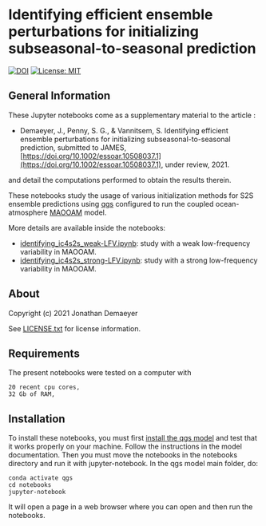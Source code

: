 
# Identifying efficient ensemble perturbations for initializing subseasonal-to-seasonal prediction 

[![DOI](https://zenodo.org/badge/DOI/10.5281/zenodo.5865764.svg)](https://doi.org/10.5281/zenodo.5865764)
[![License: MIT](https://img.shields.io/badge/License-MIT-yellow.svg)](https://opensource.org/licenses/MIT)

## General Information

These Jupyter notebooks come as a supplementary material to the article :

* Demaeyer, J., Penny, S. G., & Vannitsem, S. Identifying efficient ensemble perturbations for initializing subseasonal-to-seasonal prediction, submitted to JAMES, [https://doi.org/10.1002/essoar.10508037.1](https://doi.org/10.1002/essoar.10508037.1), under review, 2021.

and detail the computations performed to obtain the results therein.

These notebooks study the usage of various initialization methods for S2S ensemble predictions using [qgs](https://github.com/Climdyn/qgs) configured to run the coupled ocean-atmosphere [MAOOAM](https://github.com/Climdyn/MAOOAM) model.

More details are available inside the notebooks:

* [identifying_ic4s2s_weak-LFV.ipynb](./identifying_ic4s2s_weak-LFV.ipynb): study with a weak low-frequency variability in MAOOAM.
* [identifying_ic4s2s_strong-LFV.ipynb](./identifying_ic4s2s_strong-LFV.ipynb): study with a strong low-frequency variability in MAOOAM.

## About

Copyright (c) 2021 Jonathan Demaeyer

See [LICENSE.txt](./LICENSE.txt) for license information.

## Requirements

The present notebooks were tested on a computer with

    20 recent cpu cores,
    32 Gb of RAM,


## Installation

To install these notebooks, you must first [install the qgs model](https://qgs.readthedocs.io/en/latest/files/general_information.html#installation) and test that it works properly on your machine. Follow the instructions in the model documentation. Then you must move the notebooks in the notebooks directory and run it with jupyter-notebook. In the qgs model main folder, do:

    conda activate qgs
    cd notebooks
    jupyter-notebook

It will open a page in a web browser where you can open and then run the notebooks.

